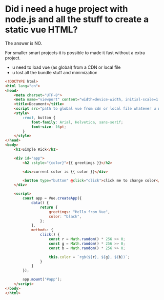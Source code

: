 # Did i need a huge project with node.js and all the stuff to create a static vue HTML?

The answer is NO.

For smaller smart projects it is possible to made it fast without a extra project.

- u need to load vue (as global) from a CDN or local file
- u lost all the bundle stuff and minimization

```html
<!DOCTYPE html>
<html lang="en">
<head>
    <meta charset="UTF-8">
    <meta name="viewport" content="width=device-width, initial-scale=1.0">
    <title>Document</title>
    <script src="path to global vue from cdn or local file whatever u want"></script>
    <style>
        :root, button {
            font-family: Arial, Helvetica, sans-serif;
            font-size: 16pt;
        }
    </style>
</head>
<body>
    <h1>Simple Rick</h1>

    <div id="app">
        <h2 :style="{color}">{{ greetings }}</h2>

        <div>current color is {{ color }}</div>

        <button type="button" @click="click">click me to change color</button>
    </div>

    <script>
        const app = Vue.createApp({
            data() {
                return {
                    greetings: "Hello from Vue",
                    color: "black",
                };
            },
            methods: {
                click() {
                    const r = Math.random() * 256 >> 0;
                    const g = Math.random() * 256 >> 0;
                    const b = Math.random() * 256 >> 0;

                    this.color = `rgb(${r}, ${g}, ${b})`;
                }
            }
        });

        app.mount("#app");
    </script>    
</body>
</html>
```
